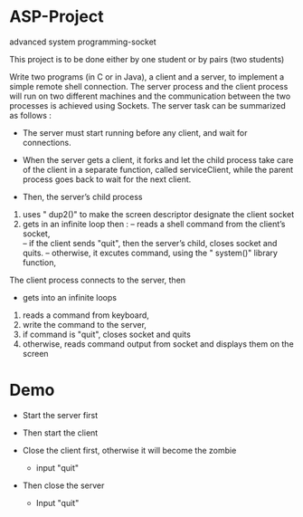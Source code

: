 # ASP-Project
 advanced system programming-socket  
 
 This project is to be done either by one student or by pairs (two students) 

 Write two programs (in C or in Java), a client and a server, to implement a simple remote shell connection. The server process and the client process will run on two different machines and the communication between the two processes is achieved using Sockets. The server task can be summarized as follows :

- The server must start running before any client, and wait for connections.

- When the server gets a client, it forks and let the child process take care of the client in a separate function, called serviceClient, while the parent process goes back to wait for the next client.

- Then, the server’s child process  
 1. uses " dup2()" to make the screen descriptor designate the client socket
 2. gets in an infinite loop then :
   – reads a shell command from the client’s socket,  
   – if the client sends "quit", then the server’s child, closes socket and quits.
   – otherwise, it excutes command, using the " system()" library function,

 The client process connects to the server, then

- gets into an infinite loops  
 1. reads a command from keyboard,
 2. write the command to the server,
 3. if command is "quit", closes socket and quits
 4. otherwise, reads command output from socket and displays them on the screen
 
# Demo
- Start the server first  




- Then start the client  




- Close the client first, otherwise it will become the zombie  
    - input "quit"  



- Then close the server  
    - Input "quit"
